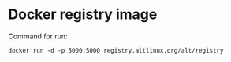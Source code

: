 # Docker registry image

Command for run:
```
docker run -d -p 5000:5000 registry.altlinux.org/alt/registry
```
